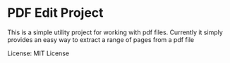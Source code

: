# PDF Edit Project

This is a simple utility project for working with pdf files. Currently it simply provides an easy way to extract a range of pages from a pdf file

License: MIT License